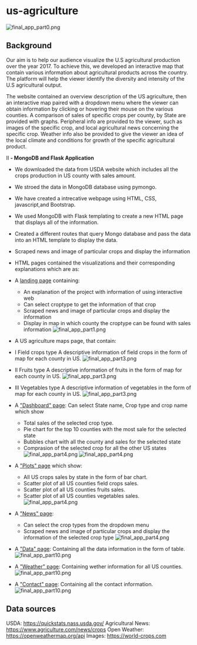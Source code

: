 # us-agriculture
![final_app_part0.png](Images/web0.png)
## Background 
Our aim is to help our audience visualize the U.S agricultural production over the year 2017. To achieve this, we developed an interactive map that contain various information about agricultural products across the country. The platform will help the viewer identify the diversity and intensity of the U.S agricultural output.

The website contained an overview description of the US agriculture, then an interactive map paired with a dropdown menu where the viewer can obtain information by clicking or hovering their mouse on the various counties. A comparison of sales of specific crops per county, by State are provided with graphs. Peripheral info are provided to the viewer, such as images of the specific crop, and local agricultural news concerning the specific crop. Weather info also be provided to give the viewer an idea of the local climate and conditions for growth of the specific agricultural product.


II **- MongoDB and Flask Application**
* We downloaded the data from USDA website which includes all the crops production in US county with sales amount.
* We stroed the data in MongoDB database using pymongo. 
* We have created a intrecative webpage using HTML, CSS, javascript,and Bootstrap.
* We used MongoDB with Flask templating to create a new HTML page that displays all of the information.

* Created a different  routes  that query Mongo database and pass the data into an HTML template to display the data.

* Scraped news and image of particular crops and display the information

* HTML pages contained the visualizations and their corresponding explanations which are as:

* A [landing page](#landing-page) containing:
  * An explanation of the project with  information of using interactive web
  * Can select croptype to get the information of that crop
  * Scraped news and image of particular crops and display the information 
  * Display in map in which county the croptype can be found with sales information
  ![final_app_part1.png](Images/web1.png)


* A US agriculture maps page, that contain:
 * I Field crops type
  A descriptive information of field crops in the form of map for each county in US.
  ![final_app_part3.png](Images/web2.png)

  * II Fruits type
  A descriptive information of fruits in the form of map for each county in US.
  ![final_app_part3.png](Images/web3.png)

  * III Vegetables type
  A descriptive information of vegetables in the form of map for each county in US.
  ![final_app_part3.png](Images/web4.png)

* A ["Dashboard" page](#dashboard-page):
  Can select State name, Crop type and crop name which show
  * Total sales of the selected crop type.
  * Pie chart for the top 10 counties with the most sale for the selected state
  * Bubbles chart with all the county and sales for the selected state
  * Comprasion of the selected crop for all the other US states 
  ![final_app_part4.png](Images/web5.png)
  ![final_app_part4.png](Images/web6.png)

* A ["Plots" page](#plotd-page) which show:
  * All US crops sales by state in the form of bar chart.
  * Scatter plot of all US counties field crops sales.
  * Scatter plot of all US counties fruits sales.
  * Scatter plot of all US counties vegetables sales.
  ![final_app_part4.png](Images/web7.png)

* A ["News" page](#news-page):
  * Can select the crop types from the dropdown menu
  * Scraped news and image of particular crops and display the information of the selected crop type
  ![final_app_part4.png](Images/web8.png)

* A ["Data" page](#contact-page):
  Containing all the data information in the form of table.
  ![final_app_part10.png](Images/web9.png)


* A ["Weather" page](#weather-page):
  Containing wether information for all US counties.
  ![final_app_part10.png](Images/web10.png)


* A ["Contact" page](#contact-page):
  Containing all the contact information.
  ![final_app_part10.png](Images/web11.png)

## Data sources 
USDA: https://quickstats.nass.usda.gov/
Agricultural News: https://www.agriculture.com/news/crops
Open Weather: https://openweathermap.org/api
Images: https://world-crops.com
